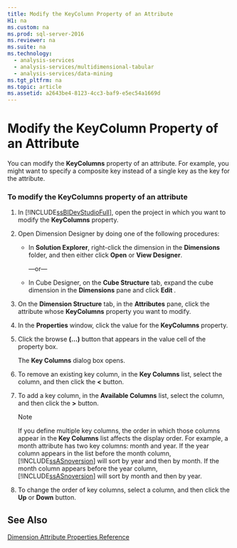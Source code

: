 ```yaml
---
title: Modify the KeyColumn Property of an Attribute
H1: na
ms.custom: na
ms.prod: sql-server-2016
ms.reviewer: na
ms.suite: na
ms.technology: 
  - analysis-services
  - analysis-services/multidimensional-tabular
  - analysis-services/data-mining
ms.tgt_pltfrm: na
ms.topic: article
ms.assetid: a2643be4-8123-4cc3-baf9-e5ec54a1669d
---
```

# Modify the KeyColumn Property of an Attribute
  You can modify the **KeyColumns** property of an attribute. For example, you might want to specify a composite key instead of a single key as the key for the attribute.  
  
### To modify the KeyColumns property of an attribute  
  
1.  In [!INCLUDE[ssBIDevStudioFull](../../Token/Other/ssBIDevStudioFull_md.md)], open the project in which you want to modify the **KeyColumns** property.  
  
2.  Open Dimension Designer by doing one of the following procedures:  
  
    -   In **Solution Explorer**, right-click the dimension in the **Dimensions** folder, and then either click **Open** or **View Designer**.  
  
         —or—  
  
    -   In Cube Designer, on the **Cube Structure** tab, expand the cube dimension in the **Dimensions** pane and click **Edit <dimension>**.  
  
3.  On the **Dimension Structure** tab, in the **Attributes** pane, click the attribute whose **KeyColumns** property you want to modify.  
  
4.  In the **Properties** window, click the value for the **KeyColumns** property.  
  
5.  Click the browse **(...)** button that appears in the value cell of the property box.  
  
     The **Key Columns** dialog box opens.  
  
6.  To remove an existing key column, in the **Key Columns** list, select the column, and then click the **<** button.  
  
7.  To add a key column, in the **Available Columns** list, select the column, and then click the **>** button.  
  
    > [!NOTE]  
    >  If you define multiple key columns, the order in which those columns appear in the **Key Columns** list affects the display order. For example, a month attribute has two key columns: month and year. If the year column appears in the list before the month column, [!INCLUDE[ssASnoversion](../../Token/Other/ssASnoversion_md.md)] will sort by year and then by month. If the month column appears before the year column, [!INCLUDE[ssASnoversion](../../Token/Other/ssASnoversion_md.md)] will sort by month and then by year.  
  
8.  To change the order of key columns, select a column, and then click the **Up** or **Down** button.  
  
## See Also  
 [Dimension Attribute Properties Reference](../../Topics/TopicNameNotContainA/Dimension-Attribute-Properties-Reference.md)  
  
  